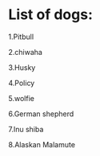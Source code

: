 # List of dogs:

1.Pitbull

2.chiwaha

3.Husky

4.Policy

5.wolfie

6.German shepherd

7.Inu shiba

8.Alaskan  Malamute
